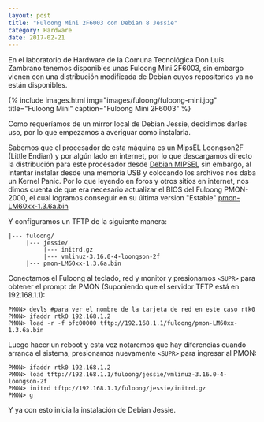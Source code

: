 ```yaml
---
layout: post
title: "Fuloong Mini 2F6003 con Debian 8 Jessie"
category: Hardware
date: 2017-02-21
---
```


En el laboratorio de Hardware de la Comuna Tecnológica Don Luís Zambrano tenemos disponibles unas Fuloong Mini 2F6003, sin embargo vienen con una distribución modificada de Debian cuyos repositorios ya no están disponibles.

{% include images.html
            img="images/fuloong/fuloong-mini.jpg"
            title="Fuloong Mini"
            caption="Fuloong Mini 2F6003" %}

Como requeríamos de un mirror local de Debian Jessie, decidimos darles uso, por lo que empezamos a averiguar como instalarla.

Sabemos que el procesador de esta máquina es un MipsEL Loongson2F (Little Endian) y por algún lado en internet, por lo que descargamos directo la distribución para este procesador desde [Debian MIPSEL](http://ftp.nl.debian.org/debian/dists/jessie/main/installer-mipsel/current/images/loongson-2f/netboot/) sin embargo, al intentar instalar desde una memoria USB y colocando los archivos nos daba un Kernel Panic. Por lo que leyendo en foros y otros sitios en internet, nos dimos cuenta de que era necesario actualizar el BIOS del Fuloong PMON-2000, el cual logramos conseguir en su última version "Estable" [pmon-LM60xx-1.3.6a.bin](http://github.com/mijailr/bootloaders)

Y configuramos un TFTP de la siguiente manera:

    |--- fuloong/
         |--- jessie/
              |--- initrd.gz
              |--- vmlinuz-3.16.0-4-loongson-2f
         |--- pmon-LM60xx-1.3.6a.bin

Conectamos el Fuloong al teclado, red y monitor y presionamos `<SUPR>` para obtener el prompt de PMON (Suponiendo que el servidor TFTP está en 192.168.1.1):

    PMON> devls #para ver el nombre de la tarjeta de red en este caso rtk0
    PMON> ifaddr rtk0 192.168.1.2
    PMON> load -r -f bfc00000 tftp://192.168.1.1/fuloong/pmon-LM60xx-1.3.6a.bin

Luego hacer un reboot y esta vez notaremos que hay diferencias cuando arranca el sistema, presionamos nuevamente `<SUPR>` para ingresar al PMON:

    PMON> ifaddr rtk0 192.168.1.2
    PMON> load tftp://192.168.1.1/fuloong/jessie/vmlinuz-3.16.0-4-loongson-2f
    PMON> initrd tftp://192.168.1.1/fuloong/jessie/initrd.gz
    PMON> g

Y ya con esto inicia la instalación de Debian Jessie.
